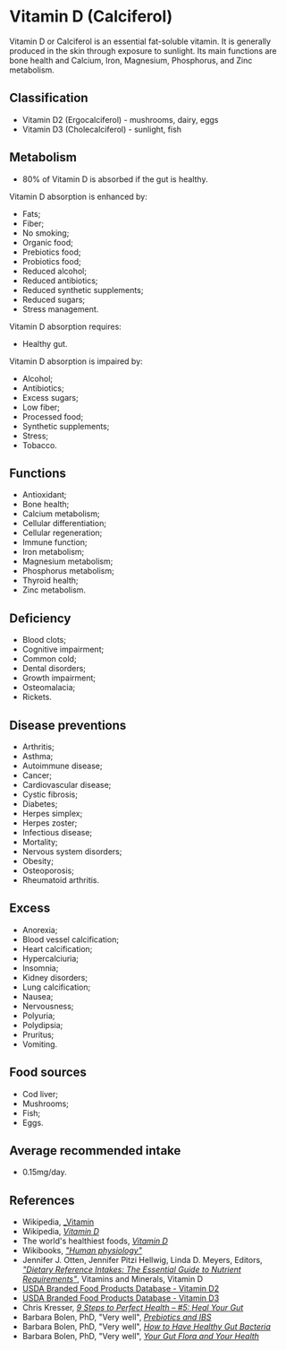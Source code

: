 # Vitamin D (Calciferol)
Vitamin D or Calciferol is an essential fat-soluble vitamin. It is generally produced in the skin through exposure to sunlight. Its main functions are bone health and Calcium, Iron, Magnesium, Phosphorus, and Zinc metabolism.

## Classification
- Vitamin D2 (Ergocalciferol) - mushrooms, dairy, eggs
- Vitamin D3 (Cholecalciferol) - sunlight, fish

## Metabolism
- 80% of Vitamin D is absorbed if the gut is healthy.

Vitamin D absorption is enhanced by:
- Fats;
- Fiber;
- No smoking;
- Organic food;
- Prebiotics food;
- Probiotics food;
- Reduced alcohol;
- Reduced antibiotics;
- Reduced synthetic supplements;
- Reduced sugars;
- Stress management.

Vitamin D absorption requires:
- Healthy gut.

Vitamin D absorption is impaired by:
- Alcohol;
- Antibiotics;
- Excess sugars;
- Low fiber;
- Processed food;
- Synthetic supplements;
- Stress;
- Tobacco.

## Functions
- Antioxidant;
- Bone health;
- Calcium metabolism;
- Cellular differentiation;
- Cellular regeneration;
- Immune function;
- Iron metabolism;
- Magnesium metabolism;
- Phosphorus metabolism;
- Thyroid health;
- Zinc metabolism.

## Deficiency
- Blood clots;
- Cognitive impairment;
- Common cold;
- Dental disorders;
- Growth impairment;
- Osteomalacia;
- Rickets.

## Disease preventions
- Arthritis;
- Asthma;
- Autoimmune disease;
- Cancer;
- Cardiovascular disease;
- Cystic fibrosis;
- Diabetes;
- Herpes simplex;
- Herpes zoster;
- Infectious disease;
- Mortality;
- Nervous system disorders;
- Obesity;
- Osteoporosis;
- Rheumatoid arthritis.

## Excess
- Anorexia;
- Blood vessel calcification;
- Heart calcification;
- Hypercalciuria;
- Insomnia;
- Kidney disorders;
- Lung calcification;
- Nausea;
- Nervousness;
- Polyuria;
- Polydipsia;
- Pruritus;
- Vomiting.

## Food sources
- Cod liver;
- Mushrooms;
- Fish;
- Eggs.

## Average recommended intake
- 0.15mg/day.

## References
- Wikipedia, [_Vitamin](https://en.wikipedia.org/wiki/Vitamin)
- Wikipedia, [_Vitamin D_](https://en.wikipedia.org/wiki/Vitamin_D)
- The world's healthiest foods, [_Vitamin D_](http://www.whfoods.com/genpage.php?tname=nutrient&dbid=110)
- Wikibooks, [_"Human physiology"_](https://en.Wikibooks.org/wiki/Human_Physiology/Nutrition#Vitamins)
- Jennifer J. Otten, Jennifer Pitzi Hellwig, Linda D. Meyers, Editors, [_"Dietary Reference Intakes: The Essential Guide to Nutrient Requirements"_](https://www.amazon.com/Dietary-Reference-Intakes-Essential-Requirements/dp/0309157420), Vitamins and Minerals, Vitamin D
- [USDA Branded Food Products Database - Vitamin D2](https://ndb.nal.usda.gov/ndb/nutrients/report/nutrientsfrm?max=1000&offset=0&totCount=0&nutrient1=325&nutrient2=&nutrient3=&subset=0&sort=c&measureby=g)
- [USDA Branded Food Products Database - Vitamin D3](https://ndb.nal.usda.gov/ndb/nutrients/report/nutrientsfrm?max=1000&offset=0&totCount=0&nutrient1=326&nutrient2=&nutrient3=&subset=0&sort=c&measureby=g)
- Chris Kresser, [_9 Steps to Perfect Health – #5: Heal Your Gut_](https://chriskresser.com/9-steps-to-perfect-health-5-heal-your-gut/)
- Barbara Bolen, PhD, "Very well", [_Prebiotics and IBS_](https://www.verywell.com/prebiotics-and-ibs-1944748)
- Barbara Bolen, PhD, "Very well", [_How to Have Healthy Gut Bacteria_](https://www.verywell.com/how-to-have-healthy-gut-bacteria-1945326)
- Barbara Bolen, PhD, "Very well", [_Your Gut Flora and Your Health_](https://www.verywell.com/what-are-your-gut-flora-1944914)
